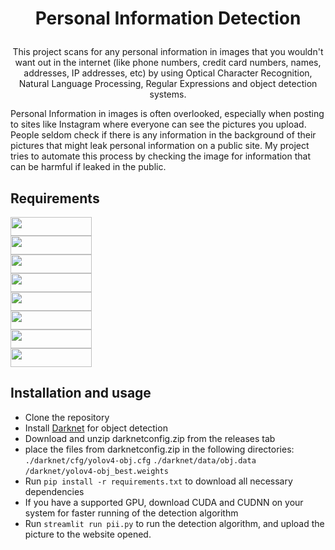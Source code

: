 # <p align="center">Personal Information Detection</p>

<p align="center">This project scans for any personal information in images that you wouldn't want out in the internet (like phone numbers, credit card numbers, names, addresses, IP addresses, etc) by using Optical Character Recognition, Natural Language Processing, Regular Expressions and object detection systems.</p>

Personal Information in images is often overlooked, especially when posting to sites like Instagram where everyone can see the pictures you upload. People seldom check if there is any information in the background of their pictures that might leak personal information on a public site. My project tries to automate this process by checking the image for information that can be harmful if leaked in the public.

## Requirements
<a href="https://www.python.org/"><img src="https://imgur.com/5U1Qas4.png" width="130px" height="30px"></a><br>
<a href="https://github.com/flairNLP/flair"><img src="https://i.imgur.com/4fOVzrO.png" width="130px" height="30px"></a><br>
<a href="https://streamlit.io/"><img src="https://i.imgur.com/KUaORTO.png" width="130px" height="30px"></a><br>
<a href="https://github.com/JaidedAI/EasyOCR"><img src="https://imgur.com/prDaufp.png" width="130px" height="30px"></a><br>
<a href="https://matplotlib.org/"><img src="https://imgur.com/u5TmBrV.png" width="130px" height="30px"></a><br>
<a href="https://opencv.org/"><img src="https://imgur.com/jEJpm7H.png" width="130px" height="30px"></a><br>
<a href="https://numpy.org/"><img src="https://imgur.com/bQ6fhnn.png" width="130px" height="30px"></a><br>
<a href="https://docs.python.org/3/library/re.html"><img src="https://i.imgur.com/xQ8Kvmu.png" width="130px" height="30px"></a><br>

## Installation and usage
- Clone the repository
- Install [Darknet](https://github.com/AlexeyAB/darknet#how-to-compile-on-linux-using-make) for object detection
- Download and unzip darknetconfig.zip from the releases tab
- place the files from darknetconfig.zip in the following directories:
    `./darknet/cfg/yolov4-obj.cfg`
    `./darknet/data/obj.data`
    `/darknet/yolov4-obj_best.weights`
- Run `pip install -r requirements.txt` to download all necessary dependencies
- If you have a supported GPU, download CUDA and CUDNN on your system for faster running of the detection algorithm
- Run `streamlit run pii.py` to run the detection algorithm, and upload the picture to the website opened.

